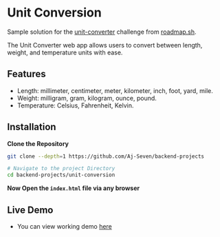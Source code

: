 # Unit Conversion

Sample solution for the [unit-converter](https://roadmap.sh/projects/unit-converter) challenge from [roadmap.sh](https://roadmap.sh/).

The Unit Converter web app allows users to convert between length, weight, and temperature units with ease.

## Features

- Length: millimeter, centimeter, meter, kilometer, inch, foot, yard, mile.
- Weight: milligram, gram, kilogram, ounce, pound.
- Temperature: Celsius, Fahrenheit, Kelvin.

## Installation

**Clone the Repository**

   ```bash
   git clone --depth=1 https://github.com/Aj-Seven/backend-projects

   # Navigate to the project Directory
   cd backend-projects/unit-conversion
   ```
**Now Open the `index.html` file via any browser**

## Live Demo
- You can view working demo [here](https://aj-seven.github.io/backend-projects/unit-conversion)
